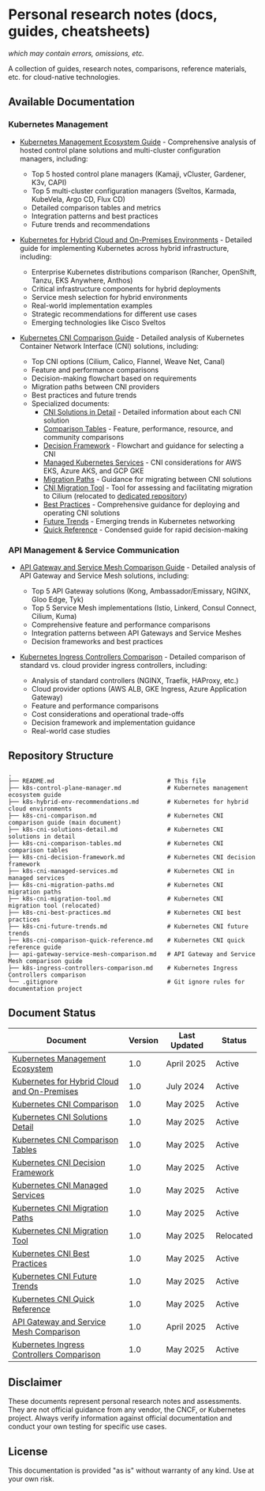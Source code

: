 # Personal research notes (docs, guides, cheatsheets)
_which may contain errors, omissions, etc._

A collection of guides, research notes, comparisons, reference materials, etc. for cloud-native technologies.

## Available Documentation

### Kubernetes Management
- [Kubernetes Management Ecosystem Guide](k8s-control-plane-manager.md) - Comprehensive analysis of hosted control plane solutions and multi-cluster configuration managers, including:
  - Top 5 hosted control plane managers (Kamaji, vCluster, Gardener, K3v, CAPI)
  - Top 5 multi-cluster configuration managers (Sveltos, Karmada, KubeVela, Argo CD, Flux CD)
  - Detailed comparison tables and metrics
  - Integration patterns and best practices
  - Future trends and recommendations

- [Kubernetes for Hybrid Cloud and On-Premises Environments](k8s-hybrid-env-recommendations.md) - Detailed guide for implementing Kubernetes across hybrid infrastructure, including:
  - Enterprise Kubernetes distributions comparison (Rancher, OpenShift, Tanzu, EKS Anywhere, Anthos)
  - Critical infrastructure components for hybrid deployments
  - Service mesh selection for hybrid environments
  - Real-world implementation examples
  - Strategic recommendations for different use cases
  - Emerging technologies like Cisco Sveltos

- [Kubernetes CNI Comparison Guide](k8s-cni-comparison.md) - Detailed analysis of Kubernetes Container Network Interface (CNI) solutions, including:
  - Top CNI options (Cilium, Calico, Flannel, Weave Net, Canal)
  - Feature and performance comparisons
  - Decision-making flowchart based on requirements
  - Migration paths between CNI providers
  - Best practices and future trends
  - Specialized documents:
    - [CNI Solutions in Detail](k8s-cni-solutions-detail.md) - Detailed information about each CNI solution
    - [Comparison Tables](k8s-cni-comparison-tables.md) - Feature, performance, resource, and community comparisons
    - [Decision Framework](k8s-cni-decision-framework.md) - Flowchart and guidance for selecting a CNI
    - [Managed Kubernetes Services](k8s-cni-managed-services.md) - CNI considerations for AWS EKS, Azure AKS, and GCP GKE
    - [Migration Paths](k8s-cni-migration-paths.md) - Guidance for migrating between CNI solutions
    - [CNI Migration Tool](k8s-cni-migration-tool.md) - Tool for assessing and facilitating migration to Cilium (relocated to [dedicated repository](https://github.com/cmcconnell1/k8s-cni-migration-tool))
    - [Best Practices](k8s-cni-best-practices.md) - Comprehensive guidance for deploying and operating CNI solutions
    - [Future Trends](k8s-cni-future-trends.md) - Emerging trends in Kubernetes networking
    - [Quick Reference](k8s-cni-comparison-quick-reference.md) - Condensed guide for rapid decision-making

### API Management & Service Communication
- [API Gateway and Service Mesh Comparison Guide](api-gateway-service-mesh-comparison.md) - Detailed analysis of API Gateway and Service Mesh solutions, including:
  - Top 5 API Gateway solutions (Kong, Ambassador/Emissary, NGINX, Gloo Edge, Tyk)
  - Top 5 Service Mesh implementations (Istio, Linkerd, Consul Connect, Cilium, Kuma)
  - Comprehensive feature and performance comparisons
  - Integration patterns between API Gateways and Service Meshes
  - Decision frameworks and best practices

- [Kubernetes Ingress Controllers Comparison](k8s-ingress-controllers-comparison.md) - Detailed comparison of standard vs. cloud provider ingress controllers, including:
  - Analysis of standard controllers (NGINX, Traefik, HAProxy, etc.)
  - Cloud provider options (AWS ALB, GKE Ingress, Azure Application Gateway)
  - Feature and performance comparisons
  - Cost considerations and operational trade-offs
  - Decision framework and implementation guidance
  - Real-world case studies

## Repository Structure

```
.
├── README.md                                # This file
├── k8s-control-plane-manager.md             # Kubernetes management ecosystem guide
├── k8s-hybrid-env-recommendations.md        # Kubernetes for hybrid cloud environments
├── k8s-cni-comparison.md                    # Kubernetes CNI comparison guide (main document)
├── k8s-cni-solutions-detail.md              # Kubernetes CNI solutions in detail
├── k8s-cni-comparison-tables.md             # Kubernetes CNI comparison tables
├── k8s-cni-decision-framework.md            # Kubernetes CNI decision framework
├── k8s-cni-managed-services.md              # Kubernetes CNI in managed services
├── k8s-cni-migration-paths.md               # Kubernetes CNI migration paths
├── k8s-cni-migration-tool.md                # Kubernetes CNI migration tool (relocated)
├── k8s-cni-best-practices.md                # Kubernetes CNI best practices
├── k8s-cni-future-trends.md                 # Kubernetes CNI future trends
├── k8s-cni-comparison-quick-reference.md    # Kubernetes CNI quick reference guide
├── api-gateway-service-mesh-comparison.md   # API Gateway and Service Mesh comparison guide
├── k8s-ingress-controllers-comparison.md    # Kubernetes Ingress Controllers comparison
└── .gitignore                               # Git ignore rules for documentation project
```

## Document Status

| Document | Version | Last Updated | Status |
|----------|---------|--------------|--------|
| [Kubernetes Management Ecosystem](k8s-control-plane-manager.md) | 1.0 | April 2025 | Active |
| [Kubernetes for Hybrid Cloud and On-Premises](k8s-hybrid-env-recommendations.md) | 1.0 | July 2024 | Active |
| [Kubernetes CNI Comparison](k8s-cni-comparison.md) | 1.0 | May 2025 | Active |
| [Kubernetes CNI Solutions Detail](k8s-cni-solutions-detail.md) | 1.0 | May 2025 | Active |
| [Kubernetes CNI Comparison Tables](k8s-cni-comparison-tables.md) | 1.0 | May 2025 | Active |
| [Kubernetes CNI Decision Framework](k8s-cni-decision-framework.md) | 1.0 | May 2025 | Active |
| [Kubernetes CNI Managed Services](k8s-cni-managed-services.md) | 1.0 | May 2025 | Active |
| [Kubernetes CNI Migration Paths](k8s-cni-migration-paths.md) | 1.0 | May 2025 | Active |
| [Kubernetes CNI Migration Tool](k8s-cni-migration-tool.md) | 1.0 | May 2025 | Relocated |
| [Kubernetes CNI Best Practices](k8s-cni-best-practices.md) | 1.0 | May 2025 | Active |
| [Kubernetes CNI Future Trends](k8s-cni-future-trends.md) | 1.0 | May 2025 | Active |
| [Kubernetes CNI Quick Reference](k8s-cni-comparison-quick-reference.md) | 1.0 | May 2025 | Active |
| [API Gateway and Service Mesh Comparison](api-gateway-service-mesh-comparison.md) | 1.0 | April 2025 | Active |
| [Kubernetes Ingress Controllers Comparison](k8s-ingress-controllers-comparison.md) | 1.0 | May 2025 | Active |

## Disclaimer

These documents represent personal research notes and assessments. They are not official guidance from any vendor, the CNCF, or Kubernetes project. Always verify information against official documentation and conduct your own testing for specific use cases.

## License

This documentation is provided "as is" without warranty of any kind. Use at your own risk.